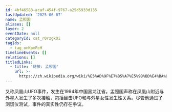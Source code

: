 ```yaml
---
id: 4bf46583-acaf-454f-9767-a25d5933d135
lastUpdated: '2025-06-07'
name: 孟照国
aliases: []
layer: 2
eventDate: null
categoryId: cat_r0rzgkOi
tagIds:
  - tag_onKpmFeH
timelineEvents: []
relations: []
titledLinks:
  - title: '链接: 孟照国'
    url: >-
      https://zh.wikipedia.org/wiki/%E5%AD%9F%E7%85%A7%E5%9B%BD%E4%BA%8B%E4%BB%B6
---
```

又称凤凰山UFO事件，发生在1994年中国黑龙江省。孟照国声称在凤凰山附近与外星人发生了多次接触，包括目击UFO和与外星女性发生性关系。尽管他通过了测谎仪测试，事件的真实性仍存在争议。
